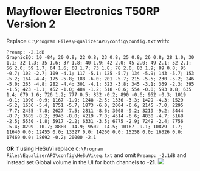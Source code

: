 # Mayflower Electronics T50RP Version 2
Replace `C:\Program Files\EqualizerAPO\config\config.txt` with:
```
Preamp: -2.1dB
GraphicEQ: 10 -84; 20 0.9; 22 0.8; 23 0.8; 25 0.8; 26 0.8; 28 1.0; 30 1.1; 32 1.3; 35 1.6; 37 1.8; 40 1.9; 42 2.0; 45 2.0; 49 2.1; 52 2.1; 56 2.0; 59 1.7; 64 1.6; 68 1.7; 73 1.8; 78 2.0; 83 1.9; 89 0.8; 95 -0.7; 102 -2.7; 109 -4.1; 117 -5.1; 125 -5.7; 134 -5.9; 143 -5.7; 153 -5.2; 164 -4.4; 175 -5.8; 188 -6.0; 201 -5.7; 215 -5.5; 230 -5.2; 246 -5.0; 263 -4.8; 282 -4.4; 301 -4.1; 323 -3.8; 345 -3.1; 369 -2.3; 395 -1.5; 423 -1.1; 452 -1.0; 484 -1.2; 518 -0.6; 554 -0.0; 593 0.8; 635 1.4; 679 1.6; 726 1.2; 777 0.5; 832 -0.2; 890 -0.6; 952 -0.3; 1019 -0.1; 1090 -0.9; 1167 -1.9; 1248 -2.5; 1336 -3.3; 1429 -4.3; 1529 -5.2; 1636 -5.4; 1751 -5.7; 1873 -6.0; 2004 -6.6; 2145 -7.0; 2295 -7.7; 2455 -7.8; 2627 -7.5; 2811 -8.6; 3008 -9.2; 3219 -9.2; 3444 -8.7; 3685 -8.2; 3943 -8.0; 4219 -7.8; 4514 -6.6; 4830 -4.7; 5168 -2.5; 5530 -1.8; 5917 -2.2; 6331 -3.5; 6775 -2.9; 7249 -2.4; 7756 -5.4; 8299 -10.7; 8880 -14.9; 9502 -14.5; 10167 -9.1; 10879 -1.7; 11640 0.0; 12455 0.0; 13327 0.0; 14260 0.0; 15258 0.0; 16326 0.0; 17469 0.0; 18692 -0.2; 20000 -2.1
```
**OR** if using HeSuVi replace `C:\Program Files\EqualizerAPO\config\HeSuVi\eq.txt` and omit `Preamp: -2.1dB` and instead set Global volume in the UI for both channels to **-21**.
![](https://raw.githubusercontent.com/jaakkopasanen/AutoEq/master/results/SBAF-Serious/innerfidelity/onear/Mayflower%20Electronics%20T50RP%20Version%202/Mayflower%20Electronics%20T50RP%20Version%202.png)